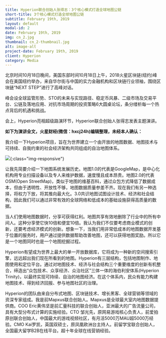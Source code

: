 ```yaml
---
title: Hyperion联合创始人张得志：3个核心模式打造全球地图公链
short-title: 3个核心模式打造全球地图公链
subtitle: February 19th, 2019
layout: default
modal-id: 2
date: February 19th, 2019
img: cn_2.jpg
thumbnail: cn_2-thumbnail.jpg
alt: image-alt
project-date: February 19th, 2019
client: Hyperion
category: Media
---
```


北京时间10月18日晚间，美国东部时间10月18日上午，2018火星区块链(纽约)峰会在美国纽约举办，来自华尔街与中国的实力金融机构和区块链行业领袖，围绕区块链“NEXT STEP”进行了高峰对话。

峰会设全球监管形势、STO的未来与实现路径、稳定币风暴、二级市场及交易平台、公链及落地应用、对抗市场周期的投资策略6大圆桌论坛，条分缕析每一个热点背后的机遇和挑战。

会上，Hyperion亮相超级路演环节，Hyperion联合创始人张得志发表主题演讲。

**如下为演讲全文，火星财经(微信：hxcj24h)编辑整理，未经本人确认：**

我介绍一下Hyperion项目，旨在为世界建立一个由开放的地图数据、地图技术与可持续、自我约束的社会经济架构共同组成的自治地图体系。

![](https://hx24.huoxing24.com/image/news/2018/10/29/1540810310665653.png?x-oss-process=style/image_jpg){:class="img-responsive"}

让我先简要介绍一下地图系统发展历史。地图1.0的代表是GoogleMap，是中心化机构用专业扫描设备以及专人来维护数据，速度慢且成本昂贵。地图2.0的代表OSM(Open StreetMap)，类似于地图的维基百科，通过众包方式降低了数据成本，但由于透明性、开放性不够，地图数据质量参差不齐。现在我们有另一种选择，将权力下放，将其推向最大化。3.0共识地图试图设计技术、经济和社会结构，因此我们可以通过非常有效的全球网络和低成本的基础设施获得高质量的数据。

当人们使用地图数据时，分享可获得红利。地图共享有效地删除了行业中的所有中间人。这种分享使它快10倍和便宜10倍。我认为我们不仅要考虑商业模式的创新，还要考虑经济模式的创新。想象一下，当我们用非常低成本的地图数据开发基于位置的服务时，用户通过提供数据帮助改善地图，还可以获得地图奖励。所以它是一个地图同时也是一个地图挖掘过程。

Hyperion有望成为世界上最大的单一开放数据库，它将成为一种新的空间搜索引擎，远远超出我们现在所看到的地图。Hyperion有三层结构，包括地图制作、地图使用和定位平台。通过对地图技术、经济与社会结构三个重要维度的创新有机整合，缔造出“众包技术、众享经济、众治社区”三体一体的海伯利安体系(Hyperion Trinity)，以最终实现可持续、自治的地图经济。在这个体系内，民众有能力构建地图技术、得到经济回报、参与地图社区的治理。

Hyperion的团队由来自分布式地图、区块链技术、增长黑客、全球营销等领域的资深专家组成。我是前Mapxus联合创始人。Mapxus是全球最大室内地图数据提供商。COO Eric黄伟坚是前汇量科技的联合创始人，亚洲最大的广告流量公司，具有大型分布式计算的实施经验。CTO 邹光先，原网易游戏核心负责人，前爱拍原创联合创始人，中国最大的游戏视频社区，有月活5000万MAU超5000万经验。CMO Kai罗凯，英国双硕士，原凤凰欧洲台主持人。前留学宝联合创始人，全国最大留学B2B在线平台。超十年全球在线营销经验。
